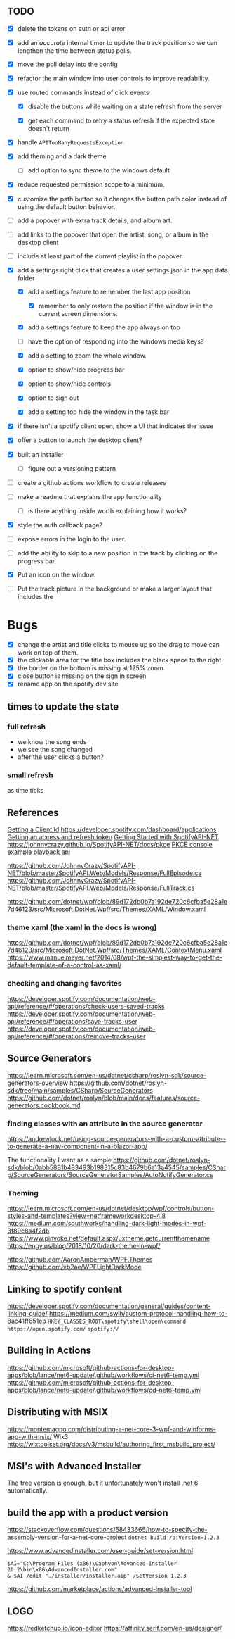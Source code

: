 
## TODO

- [x] delete the tokens on auth or api error

- [x] add an *accurate* internal timer to update the track position so we can lengthen the time between status polls.
- [x] move the poll delay into the config


- [x] refactor the main window into user controls to improve readability.

- [x] use routed commands instead of click events
  - [x] disable the buttons while waiting on a state refresh from the server
  - [x] get each command to retry a status refresh if the expected state doesn't return


- [x] handle `APITooManyRequestsException`
- [x] add theming and a dark theme
  - [ ] add option to sync theme to the windows default
- [x] reduce requested permission scope to a minimum.


- [x] customize the path button so it changes the button path color instead of using the default button behavior.
- [ ] add a popover with extra track details, and album art.
- [ ] add links to the popover that open the artist, song, or album in the desktop client
- [ ] include at least part of the current playlist in the popover


- [x] add a settings right click that creates a user settings json in the app data folder
  - [x] add a settings feature to remember the last app position
    - [x] remember to only restore the position if the window is in the current screen dimensions.
  - [x] add a settings feature to keep the app always on top
  - [ ] have the option of responding into the windows media keys?
  - [x] add a setting to zoom the whole window.
  - [x] option to show/hide progress bar
  - [x] option to show/hide controls
  - [x] option to sign out
  - [x] add a setting top hide the window in the task bar


- [x] if there isn't a spotify client open, show a UI that indicates the issue
- [x] offer a button to launch the desktop client?


- [x] built an installer
  - [ ] figure out a versioning pattern
- [ ] create a github actions workflow to create releases
- [ ] make a readme that explains the app functionality
  - [ ] is there anything inside worth explaining how it works?
- [x] style the auth callback page?

- [ ] expose errors in the login to the user.

- [ ] add the ability to skip to a new position in the track by clicking on the progress bar.

- [x] Put an icon on the window.
- [ ] Put the track picture in the background or make a larger layout that includes the 

# Bugs
- [x] change the artist and title clicks to mouse up so the drag to move can work on top of them.
- [x] the clickable area for the title box includes the black space to the right.
- [x] the border on the bottom is missing at 125% zoom.
- [x] close button is missing on the sign in screen
- [x] rename app on the spotify dev site

## times to update the state

### full refresh
- we know the song ends
- we see the song changed
- after the user clicks a button?

### small refresh 
as time ticks


## References
[Getting a Client Id](https://support.heateor.com/get-spotify-client-id-client-secret/)
https://developer.spotify.com/dashboard/applications
[Getting an access and refresh token](https://github.com/JohnnyCrazy/SpotifyAPI-NET/blob/master/SpotifyAPI.Web.Examples/Example.TokenSwap/Client/Program.cs)
[Getting Started with SpotifyAPI-NET](https://johnnycrazy.github.io/SpotifyAPI-NET/docs/getting_started)
https://johnnycrazy.github.io/SpotifyAPI-NET/docs/pkce
[PKCE console example](https://github.com/JohnnyCrazy/SpotifyAPI-NET/blob/54f8f8960fbd859781fd971efaca94462ca52468/SpotifyAPI.Web.Examples/Example.CLI.PersistentConfig/Program.cs)
[playback api](https://developer.spotify.com/documentation/web-api/reference/#/operations/get-information-about-the-users-current-playback)

https://github.com/JohnnyCrazy/SpotifyAPI-NET/blob/master/SpotifyAPI.Web/Models/Response/FullEpisode.cs
https://github.com/JohnnyCrazy/SpotifyAPI-NET/blob/master/SpotifyAPI.Web/Models/Response/FullTrack.cs

https://github.com/dotnet/wpf/blob/89d172db0b7a192de720c6cfba5e28a1e7d46123/src/Microsoft.DotNet.Wpf/src/Themes/XAML/Window.xaml

### theme xaml (the xaml in the docs is wrong)
https://github.com/dotnet/wpf/blob/89d172db0b7a192de720c6cfba5e28a1e7d46123/src/Microsoft.DotNet.Wpf/src/Themes/XAML/ContextMenu.xaml
https://www.manuelmeyer.net/2014/08/wpf-the-simplest-way-to-get-the-default-template-of-a-control-as-xaml/


### checking and changing favorites
https://developer.spotify.com/documentation/web-api/reference/#/operations/check-users-saved-tracks
https://developer.spotify.com/documentation/web-api/reference/#/operations/save-tracks-user
https://developer.spotify.com/documentation/web-api/reference/#/operations/remove-tracks-user

## Source Generators
https://learn.microsoft.com/en-us/dotnet/csharp/roslyn-sdk/source-generators-overview
https://github.com/dotnet/roslyn-sdk/tree/main/samples/CSharp/SourceGenerators
https://github.com/dotnet/roslyn/blob/main/docs/features/source-generators.cookbook.md

### finding classes with an attribute in the source generator
https://andrewlock.net/using-source-generators-with-a-custom-attribute--to-generate-a-nav-component-in-a-blazor-app/

The functionality I want as a sample
https://github.com/dotnet/roslyn-sdk/blob/0abb5881b483493b198315c83b4679b6a13a4545/samples/CSharp/SourceGenerators/SourceGeneratorSamples/AutoNotifyGenerator.cs

### Theming
https://learn.microsoft.com/en-us/dotnet/desktop/wpf/controls/button-styles-and-templates?view=netframeworkdesktop-4.8
https://medium.com/southworks/handling-dark-light-modes-in-wpf-3f89c8a4f2db
https://www.pinvoke.net/default.aspx/uxtheme.getcurrentthemename
https://engy.us/blog/2018/10/20/dark-theme-in-wpf/

https://github.com/AaronAmberman/WPF.Themes
https://github.com/vb2ae/WPFLightDarkMode

## Linking to spotify content
https://developer.spotify.com/documentation/general/guides/content-linking-guide/
https://medium.com/swlh/custom-protocol-handling-how-to-8ac41ff651eb
`HKEY_CLASSES_ROOT\spotify\shell\open\command`
`https://open.spotify.com/`
`spotify://`

## Building in Actions
https://github.com/microsoft/github-actions-for-desktop-apps/blob/lance/net6-update/.github/workflows/ci-net6-temp.yml
https://github.com/microsoft/github-actions-for-desktop-apps/blob/lance/net6-update/.github/workflows/cd-net6-temp.yml

## Distributing with MSIX
https://montemagno.com/distributing-a-net-core-3-wpf-and-winforms-app-with-msix/
Wix3
https://wixtoolset.org/docs/v3/msbuild/authoring_first_msbuild_project/

## MSI's with Advanced Installer
The free version is enough, but it unfortunately won't install [.net 6](https://download.visualstudio.microsoft.com/download/pr/0a672516-37fb-40de-8bef-725975e0b137/a632cde8d629f9ba9c12196f7e7660db/dotnet-sdk-6.0.404-win-x64.exe
) automatically.

## build the app with a product version
https://stackoverflow.com/questions/58433665/how-to-specify-the-assembly-version-for-a-net-core-project
`dotnet build /p:Version=1.2.3`

https://www.advancedinstaller.com/user-guide/set-version.html
```
$AI="C:\Program Files (x86)\Caphyon\Advanced Installer 20.2\bin\x86\AdvancedInstaller.com"
& $AI /edit "./installer/installer.aip" /SetVersion 1.2.3
```

https://github.com/marketplace/actions/advanced-installer-tool

## LOGO
https://redketchup.io/icon-editor
https://affinity.serif.com/en-us/designer/